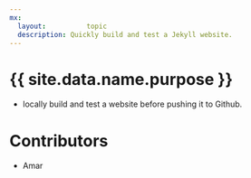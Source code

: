 ```yaml
---
mx:
  layout:          topic
  description: Quickly build and test a Jekyll website.
---
```



# {{ site.data.name.purpose }}
- locally build and test a website before pushing it to Github.


# Contributors
- Amar


